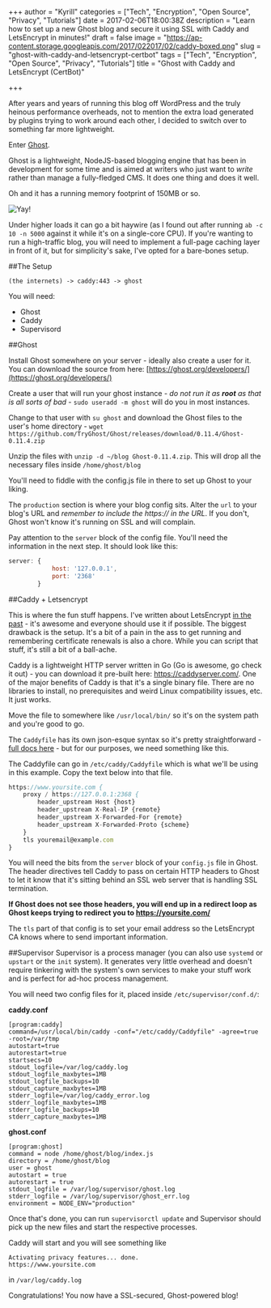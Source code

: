 +++
author = "Kyrill"
categories = ["Tech", "Encryption", "Open Source", "Privacy", "Tutorials"]
date = 2017-02-06T18:00:38Z
description = "Learn how to set up a new Ghost blog and secure it using SSL with Caddy and LetsEncrypt in minutes!"
draft = false
image = "https://ap-content.storage.googleapis.com/2017/022017/02/caddy-boxed.png"
slug = "ghost-with-caddy-and-letsencrypt-certbot"
tags = ["Tech", "Encryption", "Open Source", "Privacy", "Tutorials"]
title = "Ghost with Caddy and LetsEncrypt (CertBot)"

+++

After years and years of running this blog off WordPress and the truly heinous performance overheads, not to mention the extra load generated by plugins trying to work around each other, I decided to switch over to something far more lightweight. 

Enter [Ghost](https://github.com/TryGhost/Ghost). 

Ghost is a lightweight, NodeJS-based blogging engine that has been in development for some time and is aimed at writers who just want to *write* rather than manage a fully-fledged CMS. It does one thing and does it well.

Oh and it has a running memory footprint of 150MB or so. 

![Yay!](https://ap-content.storage.googleapis.com/2017/022017/02/Selection_010.png)

Under higher loads it can go a bit haywire (as I found out after running `ab -c 10 -n 5000` against it while it's on a single-core CPU). If you're wanting to run a high-traffic blog, you will need to implement a full-page caching layer in front of it, but for simplicity's sake, I've opted for a bare-bones setup.

##The Setup

`(the internets) -> caddy:443 -> ghost`

You will need:
* Ghost
* Caddy
* Supervisord

##Ghost

Install Ghost somewhere on your server - ideally also create a user for it. You can download the source from here: [https://ghost.org/developers/](https://ghost.org/developers/)

Create a user that will run your ghost instance - *do not run it as **root** as that is all sorts of bad* - `sudo useradd -m ghost` will do you in most instances. 

Change to that user with `su ghost` and download the Ghost files to the user's home directory - `wget https://github.com/TryGhost/Ghost/releases/download/0.11.4/Ghost-0.11.4.zip`

Unzip the files with `unzip -d ~/blog Ghost-0.11.4.zip`. This will drop all the necessary files inside `/home/ghost/blog`

You'll need to fiddle with the config.js file in there to set up Ghost to your liking. 

The `production` section is where your blog config sits. Alter the `url` to your blog's URL and *remember to include the https:// in the URL*. If you don't, Ghost won't know it's running on SSL and will complain.

Pay attention to the `server` block of the config file. You'll need the information in the next step. It should look like this:
```js
server: {
            host: '127.0.0.1',
            port: '2368'
        }
```

##Caddy + Letsencrypt

This is where the fun stuff happens. I've written about LetsEncrypt [in the past](https://antisp.in/lets-encrypt-and-http2/) - it's awesome and everyone should use it if possible. The biggest drawback is the setup. It's a bit of a pain in the ass to get running and remembering certificate renewals is also a chore. While you can script that stuff, it's still a bit of a ball-ache. 

Caddy is a lightweight HTTP server written in Go (Go is awesome, go check it out) - you can download it pre-built here: https://caddyserver.com/. One of the major benefits of Caddy is that it's a single binary file. There are no libraries to install, no prerequisites and weird Linux compatibility issues, etc. It just works.

Move the file to somewhere like `/usr/local/bin/` so it's on the system path and you're good to go. 

The `Caddyfile` has its own json-esque syntax so it's pretty straightforward - [full docs here](https://caddyserver.com/docs/caddyfile) - but for our purposes, we need something like this. 

The Caddyfile can go in `/etc/caddy/Caddyfile` which is what we'll be using in this example. Copy the text below into that file.

```js
https://www.yoursite.com {
    proxy / https://127.0.0.1:2368 {
	    header_upstream Host {host}
        header_upstream X-Real-IP {remote}
	    header_upstream X-Forwarded-For {remote}
        header_upstream X-Forwarded-Proto {scheme}        
    }
    tls youremail@example.com
}
```

You will need the bits from the `server` block of your `config.js` file in Ghost. The header directives tell Caddy to pass on certain HTTP headers to Ghost to let it know that it's sitting behind an SSL web server that is handling SSL termination. 

**If Ghost does not see those headers, you will end up in a redirect loop as Ghost keeps trying to redirect you to https://yoursite.com/**

The `tls` part of that config is to set your email address so the LetsEncrypt CA knows where to send important information. 

##Supervisor
Supervisor is a process manager (you can also use `systemd` or `upstart` or the `init` system). It generates very little overhead and doesn't require tinkering with the system's own services to make your stuff work and is perfect for ad-hoc process management.

You will need two config files for it, placed inside `/etc/supervisor/conf.d/`:

**caddy.conf**
```
[program:caddy]
command=/usr/local/bin/caddy -conf="/etc/caddy/Caddyfile" -agree=true -root=/var/tmp
autostart=true
autorestart=true
startsecs=10
stdout_logfile=/var/log/caddy.log
stdout_logfile_maxbytes=1MB
stdout_logfile_backups=10
stdout_capture_maxbytes=1MB
stderr_logfile=/var/log/caddy_error.log
stderr_logfile_maxbytes=1MB
stderr_logfile_backups=10
stderr_capture_maxbytes=1MB
```

**ghost.conf**
```
[program:ghost]
command = node /home/ghost/blog/index.js
directory = /home/ghost/blog
user = ghost
autostart = true
autorestart = true
stdout_logfile = /var/log/supervisor/ghost.log
stderr_logfile = /var/log/supervisor/ghost_err.log
environment = NODE_ENV="production"
```

Once that's done, you can run `supervisorctl update` and Supervisor should pick up the new files and start the respective processes. 

Caddy will start and you will see something like 
```
Activating privacy features... done.
https://www.yoursite.com
```
in `/var/log/caddy.log`

Congratulations! You now have a SSL-secured, Ghost-powered blog!
